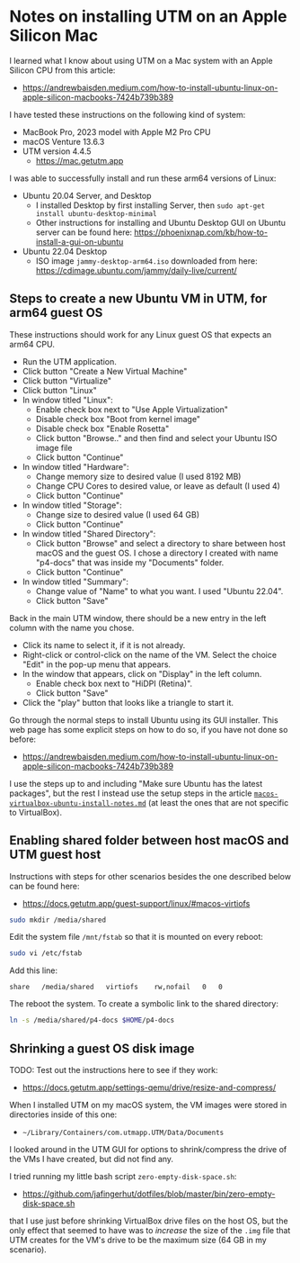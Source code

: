 # Notes on installing UTM on an Apple Silicon Mac

I learned what I know about using UTM on a Mac system with an Apple
Silicon CPU from this article:

+ https://andrewbaisden.medium.com/how-to-install-ubuntu-linux-on-apple-silicon-macbooks-7424b739b389

I have tested these instructions on the following kind of system:

+ MacBook Pro, 2023 model with Apple M2 Pro CPU
+ macOS Venture 13.6.3
+ UTM version 4.4.5
  + https://mac.getutm.app

I was able to successfully install and run these arm64 versions of
Linux:

+ Ubuntu 20.04 Server, and Desktop
  + I installed Desktop by first installing Server, then `sudo apt-get
    install ubuntu-desktop-minimal`
  + Other instructions for installing and Ubuntu Desktop GUI on Ubuntu
    server can be found here:
    https://phoenixnap.com/kb/how-to-install-a-gui-on-ubuntu
+ Ubuntu 22.04 Desktop
  + ISO image `jammy-desktop-arm64.iso` downloaded from here:
    https://cdimage.ubuntu.com/jammy/daily-live/current/


## Steps to create a new Ubuntu VM in UTM, for arm64 guest OS

These instructions should work for any Linux guest OS that expects an
arm64 CPU.

+ Run the UTM application.
+ Click button "Create a New Virtual Machine"
+ Click button "Virtualize"
+ Click button "Linux"
+ In window titled "Linux":
  + Enable check box next to "Use Apple Virtualization"
  + Disable check box "Boot from kernel image"
  + Disable check box "Enable Rosetta"
  + Click button "Browse.." and then find and select your Ubuntu ISO image file
  + Click button "Continue"
+ In window titled "Hardware":
  + Change memory size to desired value (I used 8192 MB)
  + Change CPU Cores to desired value, or leave as default (I used 4)
  + Click button "Continue"
+ In window titled "Storage":
  + Change size to desired value (I used 64 GB)
  + Click button "Continue"
+ In window titled "Shared Directory":
  + Click button "Browse" and select a directory to share between host
    macOS and the guest OS.  I chose a directory I created with name
    "p4-docs" that was inside my "Documents" folder.
  + Click button "Continue"
+ In window titled "Summary":
  + Change value of "Name" to what you want.  I used "Ubuntu 22.04".
  + Click button "Save"

Back in the main UTM window, there should be a new entry in the left
column with the name you chose.

+ Click its name to select it, if it is not already.
+ Right-click or control-click on the name of the VM.  Select the
  choice "Edit" in the pop-up menu that appears.
+ In the window that appears, click on "Display" in the left column.
  + Enable check box next to "HiDPI (Retina)".
  + Click button "Save"
+ Click the "play" button that looks like a triangle to start it.

Go through the normal steps to install Ubuntu using its GUI installer.
This web page has some explicit steps on how to do so, if you have not
done so before:

+ https://andrewbaisden.medium.com/how-to-install-ubuntu-linux-on-apple-silicon-macbooks-7424b739b389

I use the steps up to and including "Make sure Ubuntu has the latest
packages", but the rest I instead use the setup steps in the article
[`macos-virtualbox-ubuntu-install-notes.md`](macos-virtualbox-ubuntu-install-notes.md)
(at least the ones that are not specific to VirtualBox).


## Enabling shared folder between host macOS and UTM guest host

Instructions with steps for other scenarios besides the one described
below can be found here:

+ https://docs.getutm.app/guest-support/linux/#macos-virtiofs

```bash
sudo mkdir /media/shared
```

Edit the system file `/mnt/fstab` so that it is mounted on every
reboot:

```bash
sudo vi /etc/fstab
```

Add this line:
```
share	/media/shared	virtiofs	rw,nofail	0	0
```

The reboot the system.  To create a symbolic link to the shared directory:

```bash
ln -s /media/shared/p4-docs $HOME/p4-docs
```


## Shrinking a guest OS disk image

TODO: Test out the instructions here to see if they work:

+ https://docs.getutm.app/settings-qemu/drive/resize-and-compress/

When I installed UTM on my macOS system, the VM images were stored in
directories inside of this one:

+ `~/Library/Containers/com.utmapp.UTM/Data/Documents`

I looked around in the UTM GUI for options to shrink/compress the
drive of the VMs I have created, but did not find any.

I tried running my little bash script `zero-empty-disk-space.sh`:

+ https://github.com/jafingerhut/dotfiles/blob/master/bin/zero-empty-disk-space.sh

that I use just before shrinking VirtualBox drive files on the host
OS, but the only effect that seemed to have was to _increase_ the size
of the `.img` file that UTM creates for the VM's drive to be the
maximum size (64 GB in my scenario).
